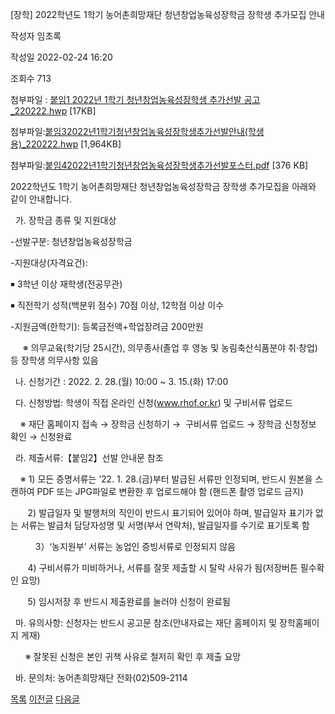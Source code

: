 
[장학] 2022학년도 1학기 농어촌희망재단 청년창업농육성장학금 장학생 추가모집 안내





작성자
임초록


작성일
2022-02-24 16:20


조회수
713


첨부파일 : [붙임1 2022년 1학기 청년창업농육성장학생 추가선발 공고\_220222.hwp](https://computer.knu.ac.kr/pack/bbs/down.php?f_name=Q0dUVllEWVRfVXZMcBUXbktTVQ==&o_name=붙임12022년1학기청년창업농육성장학생추가선발공고_220222.hwp&tbl=Site_BBS_25) [17KB]  

첨부파일:[붙임32022년1학기청년창업농육성장학생추가선발안내(학생용)\_220222.hwp](https://computer.knu.ac.kr/pack/bbs/down.php?f_name=QEdUVllEWVRfVXZMcBUXbktTVQ==&o_name=붙임32022년1학기청년창업농육성장학생추가선발안내(학생용)_220222.hwp&tbl=Site_BBS_25) [1,964KB]  

첨부파일:[붙임42022년1학기청년창업농육성장학생추가선발포스터.pdf](https://computer.knu.ac.kr/pack/bbs/down.php?f_name=QUdUVllEWVRfVXZMcBUXblNAQw==&o_name=붙임42022년1학기청년창업농육성장학생추가선발포스터.pdf&tbl=Site_BBS_25) [376 KB]


﻿2022학년도 1학기 농어촌희망재단 청년창업농육성장학금 장학생 추가모집을 아래와 같이 안내합니다.  


  가. 장학금 종류 및 지원대상

-선발구분: 청년창업농육성장학금

-지원대상(자격요건): 

￭ 3학년 이상 재학생(전공무관)

￭ 직전학기 성적(백분위 점수) 70점 이상, 12학점 이상 이수

-지원금액(한학기): 등록금전액+학업장려금 200만원

     ※ 의무교육(학기당 25시간), 의무종사(졸업 후 영농 및 농림축산식품분야 취·창업) 등 장학생 의무사항 있음

  나. 신청기간 : 2022. 2. 28.(월) 10:00 ~ 3. 15.(화) 17:00

  다. 신청방법: 학생이 직접 온라인 신청(www.rhof.or.kr) 및 구비서류 업로드

    ※ 재단 홈페이지 접속 → 장학금 신청하기 →  구비서류 업로드 → 장학금 신청정보 확인 → 신청완료

  라. 제출서류:【붙임2】선발 안내문 참조

    ※ 1) 모든 증명서류는 ’22. 1. 28.(금)부터 발급된 서류만 인정되며, 반드시 원본을 스캔하여 PDF 또는 JPG파일로 변환한 후 업로드해야 함 (핸드폰 촬영 업로드 금지)

       2) 발급일자 및 발행처의 직인이 반드시 표기되어 있어야 하며, 발급일자 표기가 없는 서류는 발급처 담당자성명 및 서명(부서 연락처), 발급일자를 수기로 표기토록 함

   　　3）‘농지원부’ 서류는 농업인 증빙서류로 인정되지 않음

       4) 구비서류가 미비하거나, 서류를 잘못 제출할 시 탈락 사유가 됨(저장버튼 필수확인 요망)

       5) 임시저장 후 반드시 제출완료를 눌러야 신청이 완료됨

  마. 유의사항: 신청자는 반드시 공고문 참조(안내자료는 재단 홈페이지 및 장학홈페이지 게재)

      ※ 잘못된 신청은 본인 귀책 사유로 철저히 확인 후 제출 요망

  바. 문의처: 농어촌희망재단 전화(02)509-2114

  






[목록](https://computer.knu.ac.kr/06_sub/02_sub.html?key=&keyfield=&category=&page=1&bbs_code=Site_BBS_25)
[이전글](https://computer.knu.ac.kr/06_sub/02_sub.html?bbs_cmd=view&page=1&key=&keyfield=&category=&no=3706&bbs_code=Site_BBS_25)
[다음글](https://computer.knu.ac.kr/06_sub/02_sub.html?bbs_cmd=view&page=1&key=&keyfield=&category=&no=3708&bbs_code=Site_BBS_25)

















 